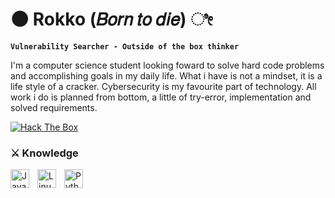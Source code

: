 # 🌑 Rokko (𝐵𝑜𝑟𝑛 𝑡𝑜 𝑑𝑖𝑒) ೀ

**`Vulnerability Searcher - Outside of the box thinker`**

I'm a computer science student looking foward to solve hard code problems and accomplishing goals in my daily life. What i have is not a mindset, it is a life style of a cracker. Cybersecurity is my favourite part of technology. All work i do is planned from bottom, a little of try-error, implementation and solved requirements.

<p align="left">
      <a href="https://app.hackthebox.com/profile/2333211">
         <img alt="Hack The Box" src="https://custom-icon-badges.demolab.com/badge/-Hack%20The%20Box-black?style=for-the-badge&logo=package&logoColor=green"/></a>
   </p>


###  ⚔️ Knowledge
<img align="left" alt="Java" width="30px" style="padding-right:10px;" src="https://cdn.jsdelivr.net/gh/devicons/devicon/icons/java/java-original.svg"/>
<img align="left" alt="Linux" width="30px" style="padding-right:10px;" src="https://cdn.jsdelivr.net/gh/devicons/devicon/icons/linux/linux-original.svg" />
<img align="left" alt="Python" width="30px" style="padding-right:10px;" src="https://cdn.jsdelivr.net/gh/devicons/devicon/icons/python/python-plain.svg" />
<!--
**rokko3/rokko3** is a ✨ _special_ ✨ repository because its `README.md` (this file) appears on your GitHub profile.

Here are some ideas to get you started:

- 🔭 I’m currently working on ...
- 🌱 I’m currently learning ...
- 👯 I’m looking to collaborate on ...
- 🤔 I’m looking for help with ...
- 💬 Ask me about ...
- 📫 How to reach me: ...
- 😄 Pronouns: ...
- ⚡ Fun fact: ...
-->
